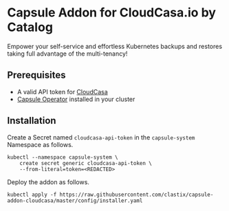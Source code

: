 # Capsule Addon for CloudCasa.io by Catalog

Empower your self-service and effortless Kubernetes backups and restores taking full advantage of the multi-tenancy!

## Prerequisites

- A valid API token for [CloudCasa](https://cloudcasa.io)
- [Capsule Operator](https://capsule.clastix.io) installed in your cluster

## Installation

Create a Secret named `cloudcasa-api-token` in the `capsule-system` Namespace as follows.

```
kubectl --namespace capsule-system \
    create secret generic cloudcasa-api-token \
    --from-literal=token=<REDACTED>
```

Deploy the addon as follows.

```
kubectl apply -f https://raw.githubusercontent.com/clastix/capsule-addon-cloudcasa/master/config/installer.yaml
```
